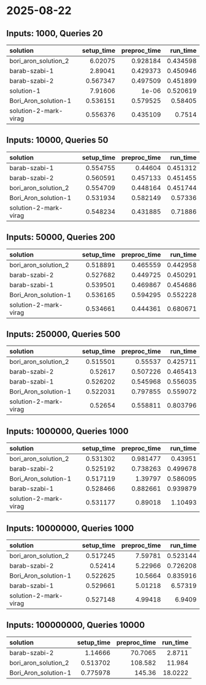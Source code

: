 # 2025-08-22

## Inputs: 1000, Queries 20

| solution              |   setup_time |   preproc_time |   run_time |
|:----------------------|-------------:|---------------:|-----------:|
| bori_aron_solution_2  |     6.02075  |       0.928184 |   0.434598 |
| barab-szabi-1         |     2.89041  |       0.429373 |   0.450946 |
| barab-szabi-2         |     0.567347 |       0.497509 |   0.451899 |
| solution-1            |     7.91606  |       1e-06    |   0.520619 |
| Bori_Aron_solution-1  |     0.536151 |       0.579525 |   0.58405  |
| solution-2-mark-virag |     0.556376 |       0.435109 |   0.7514   |

## Inputs: 10000, Queries 50

| solution              |   setup_time |   preproc_time |   run_time |
|:----------------------|-------------:|---------------:|-----------:|
| barab-szabi-1         |     0.554755 |       0.44604  |   0.451312 |
| barab-szabi-2         |     0.560591 |       0.457133 |   0.451455 |
| bori_aron_solution_2  |     0.554709 |       0.448164 |   0.451744 |
| Bori_Aron_solution-1  |     0.531934 |       0.582149 |   0.57336  |
| solution-2-mark-virag |     0.548234 |       0.431885 |   0.71886  |

## Inputs: 50000, Queries 200

| solution              |   setup_time |   preproc_time |   run_time |
|:----------------------|-------------:|---------------:|-----------:|
| bori_aron_solution_2  |     0.518891 |       0.465559 |   0.442958 |
| barab-szabi-2         |     0.527682 |       0.449725 |   0.450291 |
| barab-szabi-1         |     0.539501 |       0.469867 |   0.454686 |
| Bori_Aron_solution-1  |     0.536165 |       0.594295 |   0.552228 |
| solution-2-mark-virag |     0.534661 |       0.444361 |   0.680671 |

## Inputs: 250000, Queries 500

| solution              |   setup_time |   preproc_time |   run_time |
|:----------------------|-------------:|---------------:|-----------:|
| bori_aron_solution_2  |     0.515501 |       0.55537  |   0.425711 |
| barab-szabi-2         |     0.52617  |       0.507226 |   0.465413 |
| barab-szabi-1         |     0.526202 |       0.545968 |   0.556035 |
| Bori_Aron_solution-1  |     0.522031 |       0.797855 |   0.559072 |
| solution-2-mark-virag |     0.52654  |       0.558811 |   0.803796 |

## Inputs: 1000000, Queries 1000

| solution              |   setup_time |   preproc_time |   run_time |
|:----------------------|-------------:|---------------:|-----------:|
| bori_aron_solution_2  |     0.531302 |       0.981477 |   0.43951  |
| barab-szabi-2         |     0.525192 |       0.738263 |   0.499678 |
| Bori_Aron_solution-1  |     0.517119 |       1.39797  |   0.586095 |
| barab-szabi-1         |     0.528466 |       0.882661 |   0.939879 |
| solution-2-mark-virag |     0.531177 |       0.89018  |   1.10493  |

## Inputs: 10000000, Queries 1000

| solution              |   setup_time |   preproc_time |   run_time |
|:----------------------|-------------:|---------------:|-----------:|
| bori_aron_solution_2  |     0.517245 |        7.59781 |   0.523144 |
| barab-szabi-2         |     0.52414  |        5.22966 |   0.726208 |
| Bori_Aron_solution-1  |     0.522625 |       10.5664  |   0.835916 |
| barab-szabi-1         |     0.529661 |        5.01218 |   6.57319  |
| solution-2-mark-virag |     0.527148 |        4.99418 |   6.9409   |

## Inputs: 100000000, Queries 10000

| solution             |   setup_time |   preproc_time |   run_time |
|:---------------------|-------------:|---------------:|-----------:|
| barab-szabi-2        |     1.14666  |        70.7065 |     2.8711 |
| bori_aron_solution_2 |     0.513702 |       108.582  |    11.984  |
| Bori_Aron_solution-1 |     0.775978 |       145.36   |    18.0222 |